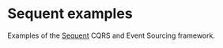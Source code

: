 # Sequent examples

Examples of the [Sequent](https://www.sequent.io) CQRS and Event Sourcing framework.


